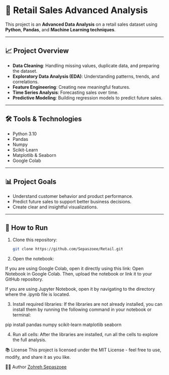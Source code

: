 # 🛒 Retail Sales Advanced Analysis

This project is an **Advanced Data Analysis** on a retail sales dataset using **Python**, **Pandas**, and **Machine Learning techniques**.

---

## 📈 Project Overview

- **Data Cleaning**: Handling missing values, duplicate data, and preparing the dataset.
- **Exploratory Data Analysis (EDA)**: Understanding patterns, trends, and correlations.
- **Feature Engineering**: Creating new meaningful features.
- **Time Series Analysis**: Forecasting sales over time.
- **Predictive Modeling**: Building regression models to predict future sales.

---

## 🛠️ Tools & Technologies

- Python 3.10
- Pandas
- Numpy
- Scikit-Learn
- Matplotlib & Seaborn
- Google Colab

---

## 📊 Project Goals

- Understand customer behavior and product performance.
- Predict future sales to support better business decisions.
- Create clear and insightful visualizations.

---

## 🚀 How to Run

1. Clone this repository:
   ```bash
   git clone https://github.com/Sepaszoee/Retail.git

 2. Open the notebook:

If you are using Google Colab, open it directly using this link: Open Notebook in Google Colab. Then, upload the notebook or link it to your GitHub repository.

If you are using Jupyter Notebook, open it by navigating to the directory where the .ipynb file is located.

3. Install required libraries: If the libraries are not already installed, you can install them by running the following command in your notebook or terminal:

pip install pandas numpy scikit-learn matplotlib seaborn

4. Run all cells: After the libraries are installed, run all the cells to explore the full analysis.

📚 License
This project is licensed under the MIT License - feel free to use, modify, and share it as you like.

👩‍💻 Author
[Zohreh Sepaszoee](https://github.com/Sepaszoee)




